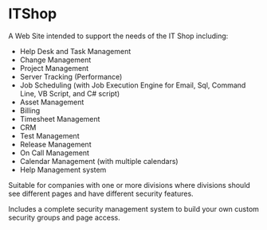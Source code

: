 # ITShop
A Web Site intended to support the needs of the IT Shop including:

- Help Desk and Task Management
- Change Management
- Project Management
- Server Tracking (Performance)
- Job Scheduling (with Job Execution Engine for Email, Sql, Command Line, VB Script, and C# script)
- Asset Management
- Billing
- Timesheet Management
- CRM
- Test Management
- Release Management
- On Call Management
- Calendar Management (with multiple calendars)
- Help Management system
 
Suitable for companies with one or more divisions where divisions should see different pages and have different security features.

Includes a complete security management system to build your own custom security groups and page access.
